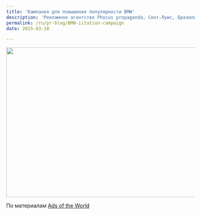 ```yaml
---
title: 'Кампания для повышения популярности BMW'
description: 'Рекламное агентство Phocus propaganda, Сент-Луис, Бразилия, разработало очень дешевую кампанию для раскрутки машин BMW. Используя принцип "имитации желаемого действия", с помощью простых наклеек на руль, потребителям дали возможность ощутить себя за рулем БМВ. Наклейки на руле размещали лакеи, в чьи обязанности входит парковка автомобилей гостей у ресторанов. Несмотря на копеечную стоимость, кампания оказалась очень успешной: за месяц количество тест-драйвов БМВ в местных дилерских центрах возросло на 34%  по сравнению с месяцев предшествовавшем кампании.'
permalink: /ru/pr-blog/BMW-iitation-campaign
date: 2015-03-10

---
```


<span class="inline inline-left"><img src="{{ site.assets }}/upload/bmw_transformation_english_aotw.jpg" alt="" class="post__img" width="580" height="400"></span>

По материалам <a href="https://adsoftheworld.com/media/dm/bmw_dalcar_bmw_transformation?size=original">Ads of the World</a>

